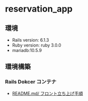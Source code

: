 # reservation_app

## 環境
* Rails version: 6.1.3
* Ruby version: ruby 3.0.0
* mariadb:10.5.9

## 環境構築

### Rails Dokcer コンテナ

* [README.md/ フロント立ち上げ手順](./rails_app/README.md)
